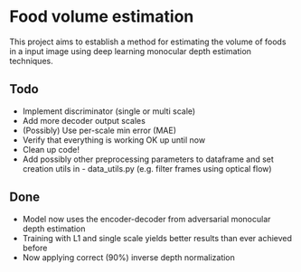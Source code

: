 # Food volume estimation
This project aims to establish a method for estimating the volume of foods in a input image using deep learning monocular depth estimation techniques.

## Todo
- Implement discriminator (single or multi scale)
- Add more decoder output scales
- (Possibly) Use per-scale min error (MAE)
- Verify that everything is working OK up until now
- Clean up code!
- Add possibly other preprocessing parameters to dataframe and set creation utils in - data_utils.py (e.g. filter frames using optical flow)

## Done
- Model now uses the encoder-decoder from adversarial monocular depth estimation
- Training with L1 and single scale yields better results than ever achieved before
- Now applying correct (90%) inverse depth normalization

